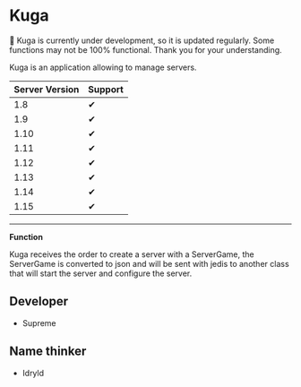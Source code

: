 # Kuga

🦺 Kuga is currently under development, so it is updated regularly. Some functions may not be 100% functional. Thank you for your understanding.

Kuga is an application allowing to manage servers.

Server Version | Support
---------------|--------
1.8            |   ✔
1.9            |   ✔
1.10           |   ✔
1.11           |   ✔
1.12           |   ✔
1.13           |   ✔
1.14           |   ✔
1.15           |   ✔

---

**Function**

Kuga receives the order to create a server with a ServerGame, the ServerGame is converted to json and will be sent with jedis to another class that will start the server and configure the server.


## Developer
- Supreme

## Name thinker
- Idryld

